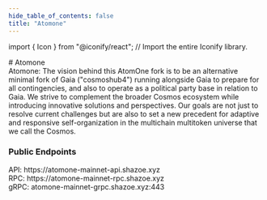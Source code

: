 ```yaml
---
hide_table_of_contents: false
title: "Atomone"
---
```


import { Icon } from "@iconify/react"; // Import the entire Iconify library.

<div className="h1-with-icon icon-atomone">
# Atomone 
</div>
<!-- deskripsi -->
Atomone: The vision behind this AtomOne fork is to be an alternative minimal fork of Gaia ("cosmoshub4") running alongside Gaia to prepare for all contingencies, and also to operate as a political party base in relation to Gaia. We strive to complement the broader Cosmos ecosystem while introducing innovative solutions and perspectives. Our goals are not just to resolve current challenges but are also to set a new precedent for adaptive and responsive self-organization in the multichain multitoken universe that we call the Cosmos.

<!-- Sosmed links -->

<a href="https://atom.one"><Icon icon="tabler:world-www" width="35" height="35" /></a>
<a href="https://x.com/_atomone"><Icon icon="ri:twitter-x-fill" width="35" height="35" /></a>
<a href="https://discord.com/invite/atomone"><Icon icon="bi:discord" width="35" height="35" /></a>
<a href="https://explorer.shazoe.xyz/atomone-mainnet"><Icon icon="meteor-icons:search" width="35" height="35" /></a>

<!-- Endpouints -->

### Public Endpoints <Icon icon="ic:round-lens" width="24" height="24" className="endpoints-online"/>

<div className="endpoints">API: https://atomone-mainnet-api.shazoe.xyz</div>
<div className="endpoints">RPC: https://atomone-mainnet-rpc.shazoe.xyz</div>
<div className="endpoints">gRPC: atomone-mainnet-grpc.shazoe.xyz:443</div>
